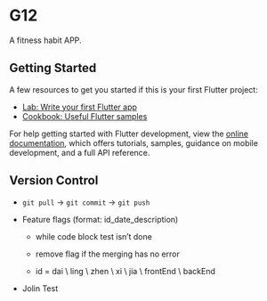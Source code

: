 # G12

A fitness habit APP.

## Getting Started

A few resources to get you started if this is your first Flutter project:

- [Lab: Write your first Flutter app](https://docs.flutter.dev/get-started/codelab)
- [Cookbook: Useful Flutter samples](https://docs.flutter.dev/cookbook)

For help getting started with Flutter development, view the
[online documentation](https://docs.flutter.dev/), which offers tutorials,
samples, guidance on mobile development, and a full API reference.

## Version Control

- `git pull` → `git commit` → `git push`

- Feature flags (format: id_date_description)

  - while code block test isn’t done
  
  - remove flag if the merging has no error
  
  - id = dai \ ling \ zhen \ xi \ jia \ frontEnd \ backEnd

- Jolin Test
